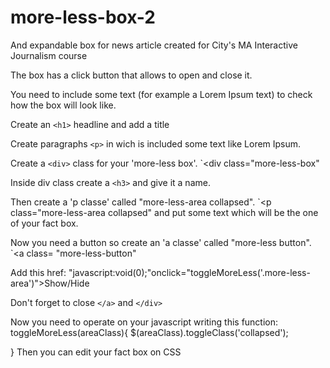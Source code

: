 # more-less-box-2
And expandable box for news article created for City's MA Interactive Journalism course

The box has a click button that allows to open and close it.

You need to include some text (for example a Lorem Ipsum text) to check how the box will look like.  

Create an `<h1>` headline and add a title 

Create paragraphs `<p>` in wich is included some text like Lorem Ipsum. 

Create a `<div>` class for your 'more-less box'. `<div class="more-less-box"

Inside div class create a `<h3>` and give it a name. 

Then create a 'p classe' called "more-less-area collapsed". `<p class="more-less-area collapsed" and put some text which will be the one of your fact box.

Now you need a button so create an 'a classe' called "more-less button". `<a class= "more-less-button" 

Add this href: "javascript:void(0);"onclick="toggleMoreLess('.more-less-area')">Show/Hide
 
 Don't forget to close `</a>` and `</div>`
 
Now you need to operate on your javascript writing this function: 
toggleMoreLess(areaClass){
$(areaClass).toggleClass('collapsed');
 
}
Then you can edit your fact box on CSS
